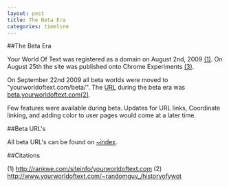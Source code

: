```yaml
---
layout: post
title: The Beta Era
categories: timeline
---
```


##The Beta Era

Your World Of Text was registered as a domain on August 2nd, 2009 [(1)](http://rankwe.com/siteinfo/yourworldoftext.com). On August 25th the site was published onto Chrome Experiments [(3)](http://www.chromeexperiments.com/detail/your-world-of-text/?f=).

On September 22nd 2009 all beta worlds were moved to "yourworldoftext.com/beta/". The [URL](http://simple.wikipedia.org/wiki/Url) during the beta era was [beta.yourworldoftext.com](http://beta.yourworldoftext.com)[(2)](http://www.yourworldoftext.com/~randomguy_/historyofywot).

Few features were available during beta. Updates for URL links, Coordinate linking, and adding color to user pages would come at a later time.

##Beta URL's

All beta URL's can be found on [~index](http://www.yourworldoftext.com/~index/beta).


##Citations

(1) http://rankwe.com/siteinfo/yourworldoftext.com
(2) http://www.yourworldoftext.com/~randomguy_/historyofywot
